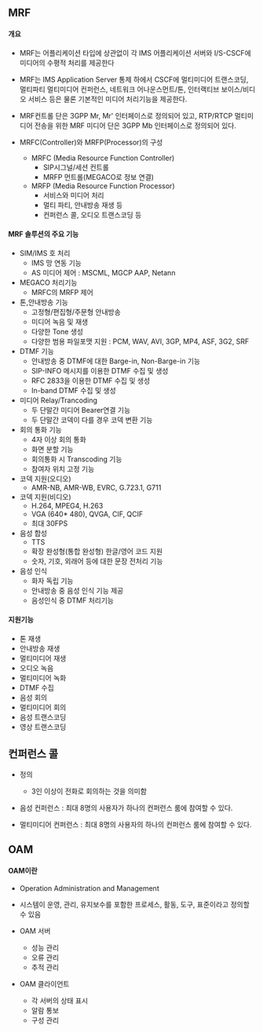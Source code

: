 ## MRF

#### 개요
- MRF는 어플리케이션 타입에 상관없이 각 IMS 어플리케이션 서버와 I/S-CSCF에 미디어의 수평적 처리를 제공한다
- MRF는 IMS Application Server 통제 하에서 CSCF에 멀티미디어 트랜스코딩, 멀티파티 멀티미디어 컨퍼런스, 네트워크 어나운스먼트/톤, 인터랙티브 보이스/비디오 서비스 등은 물론 기본적인 미디어 처리기능을 제공한다.
- MRF컨트롤 단은 3GPP Mr, Mr' 인터페이스로 정의되어 있고, RTP/RTCP 멀티미디어 전송을 위한 MRF 미디어 단은 3GPP Mb 인터페이스로 정의되어 있다.

- MRFC(Controller)와 MRFP(Processor)의 구성
  - MRFC (Media Resource Function Controller)
    - SIP시그널/세션 컨트롤
    - MRFP 먼트롤(MEGACO로 정보 연결)
  - MRFP (Media Resource Function Processor)
    - 서비스와 미디어 처리
    - 멀티 파티, 안내방송 재생 등
    - 컨퍼런스 콜, 오디오 트랜스코딩 등

#### MRF 솔루션의 주요 기능
- SIM/IMS 호 처리
  - IMS 망 연동 기능
  - AS 미디어 제어 : MSCML, MGCP AAP, Netann
- MEGACO 처리기능
  - MRFC의 MRFP 제어
- 톤,안내방송 기능
  - 고정형/편집형/주문형 안내방송
  - 미디어 녹음 및 재생
  - 다양한 Tone 생성
  - 다양한 범용 파일포맷 지원 : PCM, WAV, AVI, 3GP, MP4, ASF, 3G2, SRF
- DTMF 기능
  - 안내방송 중 DTMF에 대한 Barge-in, Non-Barge-in 기능
  - SIP-INFO 메시지를 이용한 DTMF 수집 및 생성
  - RFC 2833을 이용한 DTMF 수집 및 생성
  - In-band DTMF 수집 및 생성
- 미디어 Relay/Trancoding
  - 두 단말간 미디어 Bearer연결 기능
  - 두 단말간 코덱이 다를 경우 코덱 변환 기능
- 회의 통화 기능
  - 4자 이상 회의 통화
  - 화면 분할 기능
  - 회의통화 시 Transcoding 기능
  - 참여자 위치 고정 기능
- 코덱 지원(오디오)
  - AMR-NB, AMR-WB, EVRC, G.723.1, G711
- 코덱 지원(비디오)
  - H.264, MPEG4, H.263
  - VGA (640* 480), QVGA, CIF, QCIF
  - 최대 30FPS
- 음성 합성
  - TTS
  - 확장 완성형(통합 완성형) 한글/영어 코드 지원
  - 숫자, 기호, 외래어 등에 대한 문장 전처리 기능
- 음성 인식
  - 화자 독립 기능
  - 안내방송 중 음성 인식 기능 제공
  - 음성인식 중 DTMF 처리기능

#### 지원기능
- 톤 재생
- 안내방송 재생
- 멀티미디어 재생
- 오디오 녹음
- 멀티미디어 녹화
- DTMF 수집
- 음성 회의
- 멀티미디어 회의
- 음성 트랜스코딩
- 영상 트랜스코딩

## 컨퍼런스 콜

- 정의
  - 3인 이상이 전화로 회의하는 것을 의미함

- 음성 컨퍼런스 : 최대 8명의 사용자가 하나의 컨퍼런스 룸에 참여할 수 있다.
- 멀티미디어 컨퍼런스 : 최대 8명의 사용자의 하나의 컨퍼런스 룸에 참여할 수 있다.

## OAM

#### OAM이란
- Operation Administration and Management
- 시스템이 운영, 관리, 유지보수를 포함한 프로세스, 활동, 도구, 표준이라고 정의할 수 있음

- OAM 서버
  - 성능 관리
  - 오류 관리
  - 추적 관리
- OAM 클라이언트
  - 각 서버의 상태 표시
  - 알람 통보
  - 구성 관리


